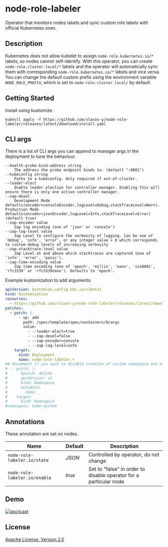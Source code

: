 # node-role-labeler

Operator that monitors nodes labels and sync custom role labels with official Kubernetes ones.

## Description

Kubernetes does not allow kubelet to assign `node-role.kubernetes.io/*` labels, so nodes cannot self-identify. With this operator, you can create `node-role.cluster.local/*` labels and the operator will automatically sync them with corresponding `node-role.kubernetes.io/*` labels and vice versa. You can change the default custom prefix using the environment variable `NODE_ROLE_PREFIX`, which is set to `node-role.cluster.local/` by default.

## Getting Started

Install using kustomize.

```shell
kubectl apply -f https://github.com/vlasov-y/node-role-labeler/releases/latest/download/install.yaml
```

## CLI args

There is a list of CLI args you can append to manager args in the deployment to tune the behaviour.

```shell
--health-probe-bind-address string
    The address the probe endpoint binds to. (default ":8081")
--kubeconfig string
    Paths to a kubeconfig. Only required if out-of-cluster.
--leader-elect
    Enable leader election for controller manager. Enabling this will ensure there is only one active controller manager.
--zap-devel
    Development Mode defaults(encoder=consoleEncoder,logLevel=Debug,stackTraceLevel=Warn). Production Mode defaults(encoder=jsonEncoder,logLevel=Info,stackTraceLevel=Error) (default true)
--zap-encoder value
    Zap log encoding (one of 'json' or 'console')
--zap-log-level value
    Zap Level to configure the verbosity of logging. Can be one of 'debug', 'info', 'error', or any integer value > 0 which corresponds to custom debug levels of increasing verbosity
--zap-stacktrace-level value
    Zap Level at and above which stacktraces are captured (one of 'info', 'error', 'panic').
--zap-time-encoding value
    Zap time encoding (one of 'epoch', 'millis', 'nano', 'iso8601', 'rfc3339' or 'rfc3339nano'). Defaults to 'epoch'.
```

Example kustomization to add arguments.

```yaml
apiVersion: kustomize.config.k8s.io/v1beta1
kind: Kustomization
resources:
  - https://github.com/vlasov-y/node-role-labeler/releases/latest/download/install.yaml
patches:
  - patch: |-
      - op: add
        path: /spec/template/spec/containers/0/args
        value:
          - --leader-elect=true
          - --zap-devel=false
          - --zap-encoder=console
          - --zap-log-level=info
    target:
      kind: Deployment
      name: node-role-labeler.+
## Uncomment if you want to disable creation of custom namespace and plan to use system one instead
#  - patch: |-
#      $patch: delete
#      apiVersion: v1
#      kind: Namespace
#      metadata:
#        name: _
#    target:
#      kind: Namespace
#namespace: kube-system

```

## Annotations

These annotation are set on nodes.

| Name                          | Default | Description                                                       |
| ----------------------------- | ------- | ----------------------------------------------------------------- |
| `node-role-labeler.io/state`  | *JSON*  | Controlled by operator, do not change                             |
| `node-role-labeler.io/enable` | *true*  | Set to "false" in order to disable operator for a particular node |

## Demo

[![asciicast](https://asciinema.org/a/679600.svg)](https://asciinema.org/a/679600)

## License

[Apache License, Version 2.0](LICENSE)
